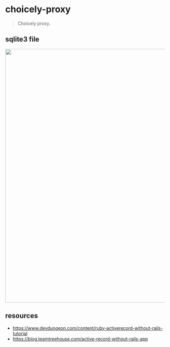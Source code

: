 # choicely-proxy
> Choicely proxy.

## sqlite3 file
<img width="800" src="https://tva1.sinaimg.cn/large/00831rSTgy1gch6v8d0b1j30uq0i0q51.jpg" />

## resources
- https://www.devdungeon.com/content/ruby-activerecord-without-rails-tutorial
- https://blog.teamtreehouse.com/active-record-without-rails-app
